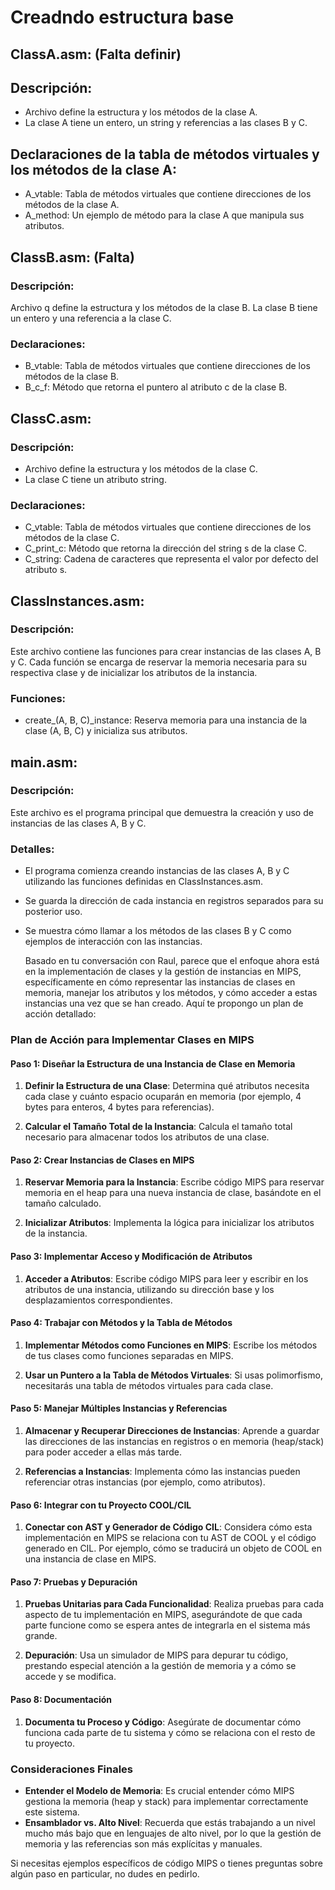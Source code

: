 # Creadndo estructura base

## ClassA.asm: (Falta definir)

## Descripción: 
- Archivo define la estructura y los métodos de la clase A.
- La clase A tiene un entero, un string y referencias a las clases B y C.


## Declaraciones de la tabla de métodos virtuales y los métodos de la clase A:
- A_vtable: Tabla de métodos virtuales que contiene direcciones de los métodos de la clase A.
- A_method: Un ejemplo de método para la clase A que manipula sus atributos.



## ClassB.asm: (Falta)

### Descripción: 
Archivo q define la estructura y los métodos de la clase B.
La clase B tiene un entero y una referencia a la clase C.

### Declaraciones:
- B_vtable: Tabla de métodos virtuales que contiene direcciones de los métodos de la clase B.
- B_c_f: Método que retorna el puntero al atributo c de la clase B.


## ClassC.asm:

### Descripción: 
- Archivo define la estructura y los métodos de la clase C.
- La clase C tiene un atributo string.

### Declaraciones:
- C_vtable: Tabla de métodos virtuales que contiene direcciones de los métodos de la clase C.
- C_print_c: Método que retorna la dirección del string s de la clase C.
- C_string: Cadena de caracteres que representa el valor por defecto del atributo s.



## ClassInstances.asm:

### Descripción:
Este archivo contiene las funciones para crear instancias de las clases A, B y C. 
Cada función se encarga de reservar la memoria necesaria para su respectiva clase y 
de inicializar los atributos de la instancia.

### Funciones:
- create_(A, B, C)_instance: Reserva memoria para una instancia de la clase (A, B, C) y 
  inicializa sus atributos.


## main.asm:

### Descripción:
Este archivo es el programa principal que demuestra la creación y uso de instancias de las clases A, B y C. 

### Detalles:
- El programa comienza creando instancias de las clases A, B y C utilizando las funciones definidas en ClassInstances.asm.
- Se guarda la dirección de cada instancia en registros separados para su posterior uso.
- Se muestra cómo llamar a los métodos de las clases B y C como ejemplos de interacción con las instancias.


































  Basado en tu conversación con Raul, parece que el enfoque ahora está en la implementación de clases y la gestión de instancias en MIPS, específicamente en cómo representar las instancias de clases en memoria, manejar los atributos y los métodos, y cómo acceder a estas instancias una vez que se han creado. Aquí te propongo un plan de acción detallado:

### Plan de Acción para Implementar Clases en MIPS

#### Paso 1: Diseñar la Estructura de una Instancia de Clase en Memoria

1. **Definir la Estructura de una Clase**: Determina qué atributos necesita cada clase y cuánto espacio ocuparán en memoria (por ejemplo, 4 bytes para enteros, 4 bytes para referencias).

2. **Calcular el Tamaño Total de la Instancia**: Calcula el tamaño total necesario para almacenar todos los atributos de una clase.

#### Paso 2: Crear Instancias de Clases en MIPS

1. **Reservar Memoria para la Instancia**: Escribe código MIPS para reservar memoria en el heap para una nueva instancia de clase, basándote en el tamaño calculado.

2. **Inicializar Atributos**: Implementa la lógica para inicializar los atributos de la instancia.

#### Paso 3: Implementar Acceso y Modificación de Atributos

1. **Acceder a Atributos**: Escribe código MIPS para leer y escribir en los atributos de una instancia, utilizando su dirección base y los desplazamientos correspondientes.

#### Paso 4: Trabajar con Métodos y la Tabla de Métodos

1. **Implementar Métodos como Funciones en MIPS**: Escribe los métodos de tus clases como funciones separadas en MIPS.

2. **Usar un Puntero a la Tabla de Métodos Virtuales**: Si usas polimorfismo, necesitarás una tabla de métodos virtuales para cada clase.

#### Paso 5: Manejar Múltiples Instancias y Referencias

1. **Almacenar y Recuperar Direcciones de Instancias**: Aprende a guardar las direcciones de las instancias en registros o en memoria (heap/stack) para poder acceder a ellas más tarde.

2. **Referencias a Instancias**: Implementa cómo las instancias pueden referenciar otras instancias (por ejemplo, como atributos).

#### Paso 6: Integrar con tu Proyecto COOL/CIL

1. **Conectar con AST y Generador de Código CIL**: Considera cómo esta implementación en MIPS se relaciona con tu AST de COOL y el código generado en CIL. Por ejemplo, cómo se traducirá un objeto de COOL en una instancia de clase en MIPS.

#### Paso 7: Pruebas y Depuración

1. **Pruebas Unitarias para Cada Funcionalidad**: Realiza pruebas para cada aspecto de tu implementación en MIPS, asegurándote de que cada parte funcione como se espera antes de integrarla en el sistema más grande.

2. **Depuración**: Usa un simulador de MIPS para depurar tu código, prestando especial atención a la gestión de memoria y a cómo se accede y se modifica.

#### Paso 8: Documentación

1. **Documenta tu Proceso y Código**: Asegúrate de documentar cómo funciona cada parte de tu sistema y cómo se relaciona con el resto de tu proyecto.

### Consideraciones Finales

- **Entender el Modelo de Memoria**: Es crucial entender cómo MIPS gestiona la memoria (heap y stack) para implementar correctamente este sistema.
- **Ensamblador vs. Alto Nivel**: Recuerda que estás trabajando a un nivel mucho más bajo que en lenguajes de alto nivel, por lo que la gestión de memoria y las referencias son más explícitas y manuales.

Si necesitas ejemplos específicos de código MIPS o tienes preguntas sobre algún paso en particular, no dudes en pedirlo.
